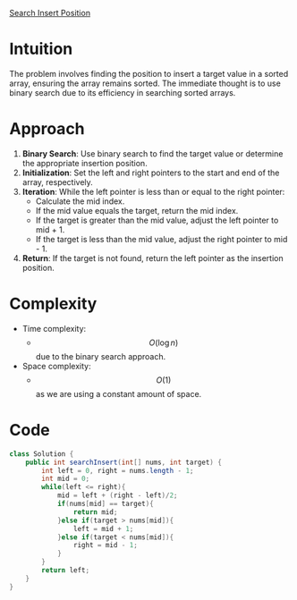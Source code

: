 [Search Insert Position](https://leetcode.com/problems/search-insert-position)

# Intuition
The problem involves finding the position to insert a target value in a sorted array, ensuring the array remains sorted. The immediate thought is to use binary search due to its efficiency in searching sorted arrays.

# Approach
1. **Binary Search**: Use binary search to find the target value or determine the appropriate insertion position.
2. **Initialization**: Set the left and right pointers to the start and end of the array, respectively.
3. **Iteration**: While the left pointer is less than or equal to the right pointer:
    - Calculate the mid index.
    - If the mid value equals the target, return the mid index.
    - If the target is greater than the mid value, adjust the left pointer to mid + 1.
    - If the target is less than the mid value, adjust the right pointer to mid - 1.
4. **Return**: If the target is not found, return the left pointer as the insertion position.

# Complexity
- Time complexity:
  - $$O(\log n)$$ due to the binary search approach.
- Space complexity: 
  - $$O(1)$$ as we are using a constant amount of space.

# Code
```java
class Solution {
    public int searchInsert(int[] nums, int target) {
        int left = 0, right = nums.length - 1;
        int mid = 0;
        while(left <= right){
            mid = left + (right - left)/2;
            if(nums[mid] == target){
                return mid;
            }else if(target > nums[mid]){
                left = mid + 1;
            }else if(target < nums[mid]){
                right = mid - 1;
            }
        }
        return left;
    }
}
```